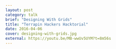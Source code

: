 ```yaml
---
layout: post
category: talk
brief: "Designing With Grids"
title: "Terrapin Hackers Hacktorial"
date: 2016-04-06
cover: designing-with-grids.jpg
external: https://youtu.be/MB-wwUv5UYM?t=8m56s
---
```

